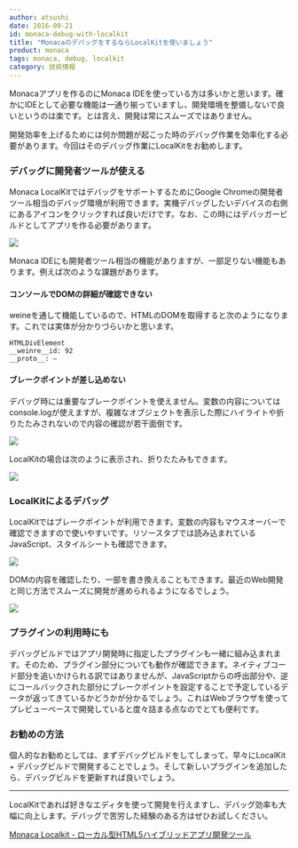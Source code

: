 ```yaml
---
author: atsushi
date: 2016-09-21
id: monaca-debug-with-localkit
title: "MonacaのデバッグをするならLocalKitを使いましょう"
product: monaca
tags: monaca, debug, localkit
category: 技術情報
---
```


Monacaアプリを作るのにMonaca IDEを使っている方は多いかと思います。確かにIDEとして必要な機能は一通り揃っていますし、開発環境を整備しないで良いというのは楽です。とは言え、開発は常にスムーズではありません。

開発効率を上げるためには何か問題が起こった時のデバッグ作業を効率化する必要があります。今回はそのデバッグ作業にLocalKitをお勧めします。

### デバッグに開発者ツールが使える

Monaca LocalKitではデバッグをサポートするためにGoogle Chromeの開発者ツール相当のデバッグ環境が利用できます。実機デバッグしたいデバイスの右側にあるアイコンをクリックすれば良いだけです。なお、この時にはデバッガービルドとしてアプリを作る必要があります。

![](/blog/content/images/2016/Sep/monaca-localkit-debug-5.png)

Monaca IDEにも開発者ツール相当の機能がありますが、一部足りない機能もあります。例えば次のような課題があります。

#### コンソールでDOMの詳細が確認できない

weineを通して機能しているので、HTMLのDOMを取得すると次のようになります。これでは実体が分かりづらいかと思います。

```
HTMLDivElement
__weinre__id: 92
__proto__: —
```

#### ブレークポイントが差し込めない

デバッグ時には重要なブレークポイントを使えません。変数の内容についてはconsole.logが使えますが、複雑なオブジェクトを表示した際にハイライトや折りたたみされないので内容の確認が若干面倒です。

![](/blog/content/images/2016/Sep/monaca-localkit-debug-2.png)

LocalKitの場合は次のように表示され、折りたたみもできます。

![](/blog/content/images/2016/Sep/monaca-localkit-debug-3.png)

### LocalKitによるデバッグ

LocalKitではブレークポイントが利用できます。変数の内容もマウスオーバーで確認できますので使いやすいです。リソースタブでは読み込まれているJavaScript、スタイルシートも確認できます。

![](/blog/content/images/2016/Sep/monaca-localkit-debug-6.png)

DOMの内容を確認したり、一部を書き換えることもできます。最近のWeb開発と同じ方法でスムーズに開発が進められるようになるでしょう。

![](/blog/content/images/2016/Sep/monaca-localkit-debug-7.png)

### プラグインの利用時にも

デバッグビルドではアプリ開発時に指定したプラグインも一緒に組み込まれます。そのため、プラグイン部分についても動作が確認できます。ネイティブコード部分を追いかけられる訳ではありませんが、JavaScriptからの呼出部分や、逆にコールバックされた部分にブレークポイントを設定することで予定しているデータが返ってきているかどうかが分かるでしょう。これはWebブラウザを使ってプレビューベースで開発していると度々詰まる点なのでとても便利です。

### お勧めの方法

個人的なお勧めとしては、まずデバッグビルドをしてしまって、早々にLocalKit + デバッグビルドで開発することでしょう。そして新しいプラグインを追加したら、デバッグビルドを更新すれば良いでしょう。

----

LocalKitであれば好きなエディタを使って開発を行えますし、デバッグ効率も大幅に向上します。デバッグで苦労した経験のある方はぜひお試しください。

[Monaca Localkit - ローカル型HTML5ハイブリッドアプリ開発ツール](https://ja.monaca.io/localkit.html)
